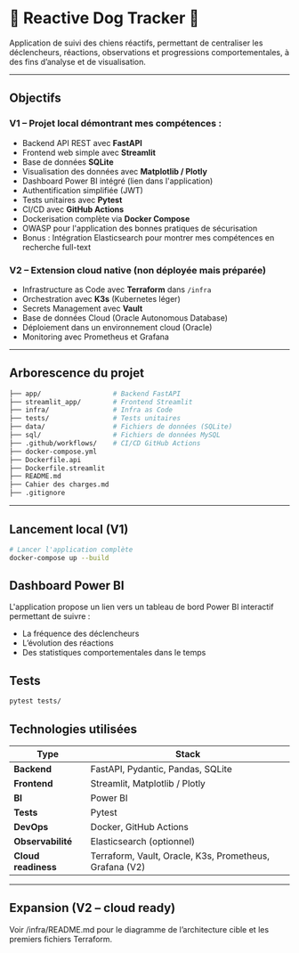 # 🐾 Reactive Dog Tracker 🐾

Application de suivi des chiens réactifs, permettant de centraliser les déclencheurs, réactions, observations et progressions comportementales, à des fins d’analyse et de visualisation.

---

## Objectifs

### V1 – Projet local démontrant mes compétences :
- Backend API REST avec **FastAPI**
- Frontend web simple avec **Streamlit**
- Base de données **SQLite**
- Visualisation des données avec **Matplotlib / Plotly**
- Dashboard Power BI intégré (lien dans l'application)
- Authentification simplifiée (JWT)
- Tests unitaires avec **Pytest**
- CI/CD avec **GitHub Actions**
- Dockerisation complète via **Docker Compose**
- OWASP pour l'application des bonnes pratiques de sécurisation
- Bonus : Intégration Elasticsearch pour montrer mes compétences en recherche full-text

### V2 – Extension cloud native (non déployée mais préparée)
- Infrastructure as Code avec **Terraform** dans `/infra`
- Orchestration avec **K3s** (Kubernetes léger)
- Secrets Management avec **Vault**
- Base de données Cloud (Oracle Autonomous Database)
- Déploiement dans un environnement cloud (Oracle)
- Monitoring avec Prometheus et Grafana

---

## Arborescence du projet

```bash
├── app/                  # Backend FastAPI
├── streamlit_app/        # Frontend Streamlit
├── infra/                # Infra as Code
├── tests/                # Tests unitaires
├── data/                 # Fichiers de données (SQLite)
├── sql/                  # Fichiers de données MySQL
├── .github/workflows/    # CI/CD GitHub Actions
├── docker-compose.yml
├── Dockerfile.api
├── Dockerfile.streamlit
├── README.md
├── Cahier des charges.md
├── .gitignore
```
---

## Lancement local (V1)

```bash
# Lancer l'application complète
docker-compose up --build
```

## Dashboard Power BI

L'application propose un lien vers un tableau de bord Power BI interactif permettant de suivre :
- La fréquence des déclencheurs
- L’évolution des réactions
- Des statistiques comportementales dans le temps

## Tests

```bash
pytest tests/
```

## Technologies utilisées

| **Type**          | **Stack**                                                |
|-------------------|----------------------------------------------------------|
| **Backend**       | FastAPI, Pydantic, Pandas, SQLite                        |
| **Frontend**      | Streamlit, Matplotlib / Plotly                           |
| **BI**            | Power BI                                                 |
| **Tests**         | Pytest                                                   |
| **DevOps**        | Docker, GitHub Actions                                   |
| **Observabilité** | Elasticsearch (optionnel)                                |
| **Cloud readiness**| Terraform, Vault, Oracle, K3s, Prometheus, Grafana (V2) |

---

## Expansion (V2 – cloud ready)

Voir /infra/README.md pour le diagramme de l’architecture cible et les premiers fichiers Terraform.
